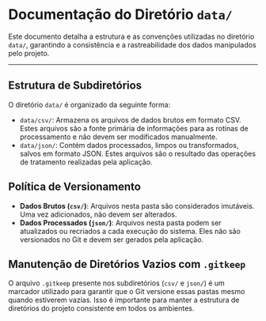 # Documentação do Diretório `data/`

Este documento detalha a estrutura e as convenções utilizadas no diretório `data/`, garantindo a consistência e a rastreabilidade dos dados manipulados pelo projeto.

---

## Estrutura de Subdiretórios

O diretório `data/` é organizado da seguinte forma:

-   `data/csv/`: Armazena os arquivos de dados brutos em formato CSV. Estes arquivos são a fonte primária de informações para as rotinas de processamento e não devem ser modificados manualmente.
-   `data/json/`: Contém dados processados, limpos ou transformados, salvos em formato JSON. Estes arquivos são o resultado das operações de tratamento realizadas pela aplicação.

## Política de Versionamento

-   **Dados Brutos (`csv/`)**: Arquivos nesta pasta são considerados imutáveis. Uma vez adicionados, não devem ser alterados.
-   **Dados Processados (`json/`)**: Arquivos nesta pasta podem ser atualizados ou recriados a cada execução do sistema. Eles não são versionados no Git e devem ser gerados pela aplicação.

## Manutenção de Diretórios Vazios com `.gitkeep`

O arquivo `.gitkeep` presente nos subdiretórios (`csv/` e `json/`) é um marcador utilizado para garantir que o Git versione essas pastas mesmo quando estiverem vazias. Isso é importante para manter a estrutura de diretórios do projeto consistente em todos os ambientes.

